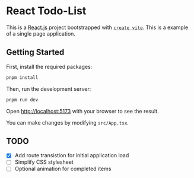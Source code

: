 # React Todo-List

This is a [React.js](https://reactjs.org/) project bootstrapped with [`create vite`](https://vitejs.dev/guide/). This is a example of a single page application.

## Getting Started

First, install the required packages:

```bash
pnpm install
```

Then, run the development server:

```bash
pnpm run dev
```

Open [http://localhost:5173](http://localhost:5173/) with your browser to see the result.

You can make changes by modifying `src/App.tsx`.

## TODO

-   [x] Add route transistion for initial application load
-   [ ] Simplify CSS stylesheet
-   [ ] Optional animation for completed items
